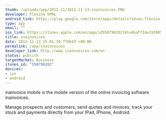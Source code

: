 ```yaml
--- 
thumb: /uploads/app/2012-11/2012-11-13-inainvoices.PNG
developer: Flexina SPRL
android_link: https://play.google.com/store/apps/details?id=eu.flexina.inainvoices
type: app
email: ""
ios_link: https://itunes.apple.com/en/app/id550798282?mt=8&affId=1910055
title: inainvoices
date: 2012-11-13 15:01:34.776643 +00:00
permalink: /app/inainvoices
developer_link: http://www.inainvoices.com/en
status: publish
targetMarket: Business
itunes_id: "550798282"
devices: 
- ios
- android
---
```


inainvoice mobile is the mobile version of the online invoicing software inainvoices.

Manage prospects and customers, send quotes and invoices, track your stock and payments directly from your IPad, IPhone, Android.
